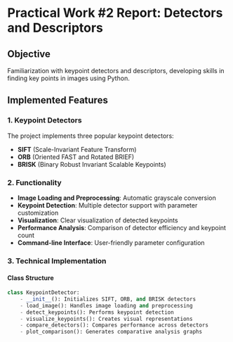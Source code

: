 # Practical Work #2 Report: Detectors and Descriptors

## Objective
Familiarization with keypoint detectors and descriptors, developing skills in finding key points in images using Python.

## Implemented Features

### 1. Keypoint Detectors
The project implements three popular keypoint detectors:
- **SIFT** (Scale-Invariant Feature Transform)
- **ORB** (Oriented FAST and Rotated BRIEF)
- **BRISK** (Binary Robust Invariant Scalable Keypoints)

### 2. Functionality
- **Image Loading and Preprocessing**: Automatic grayscale conversion
- **Keypoint Detection**: Multiple detector support with parameter customization
- **Visualization**: Clear visualization of detected keypoints
- **Performance Analysis**: Comparison of detector efficiency and keypoint count
- **Command-line Interface**: User-friendly parameter configuration

### 3. Technical Implementation

#### Class Structure
```python
class KeypointDetector:
    - __init__(): Initializes SIFT, ORB, and BRISK detectors
    - load_image(): Handles image loading and preprocessing
    - detect_keypoints(): Performs keypoint detection
    - visualize_keypoints(): Creates visual representations
    - compare_detectors(): Compares performance across detectors
    - plot_comparison(): Generates comparative analysis graphs
